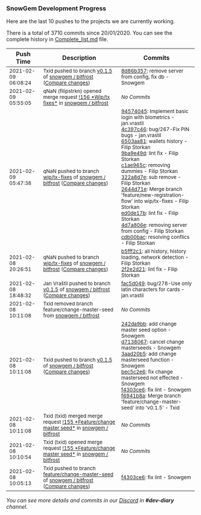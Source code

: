 
### SnowGem Development Progress

Here are the last 10 pushes to the projects we are currently working.

There is a total of 3710 commits since 20/01/2020. You can see the complete history in
 [Complete_list.md](Complete_list.md) file.

| Push Time | Description | Commits |
| --- | --- | --- |
| <sub>2021-02-09 06:08:24</sub> | <sub>Txid pushed to branch [v0\.1\.5](https://gitlab.com/snowgem/bitfrost/commits/v0.1.5) of [snowgem / bitfrost](https://gitlab.com/snowgem/bitfrost) ([Compare changes](https://gitlab.com/snowgem/bitfrost/compare/fac5d049fdba71c528460d20c50635621fab1847...8d86b357b18ecbe8c9db4d0e76c3a5ef0a545798))</sub> | <sub>[8d86b357](https://gitlab.com/snowgem/bitfrost/-/commit/8d86b357b18ecbe8c9db4d0e76c3a5ef0a545798): remove server from config, fix db - Snowgem</sub> |
| <sub>2021-02-09 05:55:05</sub> | <sub>qNaN (filipstrkn) opened merge request [\!156 \*Wip/tx fixes\*](https://gitlab.com/snowgem/bitfrost/-/merge_requests/156) in [snowgem / bitfrost](https://gitlab.com/snowgem/bitfrost)</sub> | <sub>_No Commits_</sub> |
| <sub>2021-02-09 05:47:38</sub> | <sub>qNaN pushed to branch [wip/tx\-fixes](https://gitlab.com/snowgem/bitfrost/commits/wip/tx-fixes) of [snowgem / bitfrost](https://gitlab.com/snowgem/bitfrost) ([Compare changes](https://gitlab.com/snowgem/bitfrost/compare/2f2e2d21c63ef9559ab9e579b1ee7d30e18b0d5c...cdb00bac4a6b00c00fa5909593e09ca7d0ca8568))</sub> | <sub>[94574045](https://gitlab.com/snowgem/bitfrost/-/commit/945740452b0bf9e2111a0f7b629acfb1a00c0c33): Implement basic login with biometrics - jan.vrastil<br>[4c397c46](https://gitlab.com/snowgem/bitfrost/-/commit/4c397c46634c53651940e254204c64879a897848): bug/267-Fix PIN bugs - jan.vrastil<br>[6503aa81](https://gitlab.com/snowgem/bitfrost/-/commit/6503aa8177eaeeac5b6d7d86752b465cdf179007): wallets history - Filip Storkan<br>[9ba9e49d](https://gitlab.com/snowgem/bitfrost/-/commit/9ba9e49df4777269a3f5bf57d0c6123e0f9a28d2): lint fix - Filip Storkan<br>[c1ae965c](https://gitlab.com/snowgem/bitfrost/-/commit/c1ae965c476c723da3b8b46b2fc13ab892c615e0): removing dummies - Filip Storkan<br>[322a8d7e](https://gitlab.com/snowgem/bitfrost/-/commit/322a8d7e0fb66f7f29ce5a6be7e7d4d22c8df0f9): sub remove - Filip Storkan<br>[2644d71e](https://gitlab.com/snowgem/bitfrost/-/commit/2644d71ea82a64813bdd3d38cf787aa9fb9d85b4): Merge branch 'feature/new-registration-flow' into wip/tx-fixes - Filip Storkan<br>[ed0de17b](https://gitlab.com/snowgem/bitfrost/-/commit/ed0de17b67aa64b386cac9af1c40c5c78e9123e2): lint fix - Filip Storkan<br>[4d7a806e](https://gitlab.com/snowgem/bitfrost/-/commit/4d7a806e16a4dea91bb8f6648224bd58c0486371): removing server from config - Filip Storkan<br>[cdb00bac](https://gitlab.com/snowgem/bitfrost/-/commit/cdb00bac4a6b00c00fa5909593e09ca7d0ca8568): resolving conflics - Filip Storkan</sub> |
| <sub>2021-02-08 20:26:51</sub> | <sub>qNaN pushed to branch [wip/tx\-fixes](https://gitlab.com/snowgem/bitfrost/commits/wip/tx-fixes) of [snowgem / bitfrost](https://gitlab.com/snowgem/bitfrost) ([Compare changes](https://gitlab.com/snowgem/bitfrost/compare/b7844f7ffd7fd58cd4e1bb170a847a48353a24c7...2f2e2d21c63ef9559ab9e579b1ee7d30e18b0d5c))</sub> | <sub>[b5fff2c1](https://gitlab.com/snowgem/bitfrost/-/commit/b5fff2c1fefe17a4fd9ca1bb35d1a8f40c92eedb): all history, history loading, network detection - Filip Storkan<br>[2f2e2d21](https://gitlab.com/snowgem/bitfrost/-/commit/2f2e2d21c63ef9559ab9e579b1ee7d30e18b0d5c): lint fix - Filip Storkan</sub> |
| <sub>2021-02-08 18:48:32</sub> | <sub>Jan Vraštil pushed to branch [v0\.1\.5](https://gitlab.com/snowgem/bitfrost/commits/v0.1.5) of [snowgem / bitfrost](https://gitlab.com/snowgem/bitfrost) ([Compare changes](https://gitlab.com/snowgem/bitfrost/compare/f6941b8a1ded3fa956c2278a85bb36e8f639cf2d...fac5d049fdba71c528460d20c50635621fab1847))</sub> | <sub>[fac5d049](https://gitlab.com/snowgem/bitfrost/-/commit/fac5d049fdba71c528460d20c50635621fab1847): bug/278-Use only latin characters for cards - jan.vrastil</sub> |
| <sub>2021-02-08 10:11:08</sub> | <sub>Txid removed branch feature/change-master-seed from [snowgem / bitfrost](https://gitlab.com/snowgem/bitfrost)</sub> | <sub>_No Commits_</sub> |
| <sub>2021-02-08 10:11:08</sub> | <sub>Txid pushed to branch [v0\.1\.5](https://gitlab.com/snowgem/bitfrost/commits/v0.1.5) of [snowgem / bitfrost](https://gitlab.com/snowgem/bitfrost) ([Compare changes](https://gitlab.com/snowgem/bitfrost/compare/1da5eafee0bad7544c3359dc371fca4bdbe700ad...f6941b8a1ded3fa956c2278a85bb36e8f639cf2d))</sub> | <sub>[242da9bb](https://gitlab.com/snowgem/bitfrost/-/commit/242da9bb6c545fd58e437159dd4baa702635fee7): add change master seed option - Snowgem<br>[d7138067](https://gitlab.com/snowgem/bitfrost/-/commit/d7138067b62f6d245876f500f8e43463709dc382): cancel change masterseeds - Snowgem<br>[3aad20b5](https://gitlab.com/snowgem/bitfrost/-/commit/3aad20b5d45e5a1747e5c4740cbcaabda47ebc9b): add change masterseed function - Snowgem<br>[bec5c2e6](https://gitlab.com/snowgem/bitfrost/-/commit/bec5c2e6336499b063645f9d0db4d1fd19da2108): fix change masterseed not effected - Snowgem<br>[f4303ce6](https://gitlab.com/snowgem/bitfrost/-/commit/f4303ce66b0843c04a4db29e55d7a7ebbacc02dc): fix lint - Snowgem<br>[f6941b8a](https://gitlab.com/snowgem/bitfrost/-/commit/f6941b8a1ded3fa956c2278a85bb36e8f639cf2d): Merge branch 'feature/change-master-seed' into 'v0.1.5' - Txid</sub> |
| <sub>2021-02-08 10:11:08</sub> | <sub>Txid (txid) merged merge request [\!155 \*Feature/change master seed\*](https://gitlab.com/snowgem/bitfrost/-/merge_requests/155) in [snowgem / bitfrost](https://gitlab.com/snowgem/bitfrost)</sub> | <sub>_No Commits_</sub> |
| <sub>2021-02-08 10:10:54</sub> | <sub>Txid (txid) opened merge request [\!155 \*Feature/change master seed\*](https://gitlab.com/snowgem/bitfrost/-/merge_requests/155) in [snowgem / bitfrost](https://gitlab.com/snowgem/bitfrost)</sub> | <sub>_No Commits_</sub> |
| <sub>2021-02-08 10:05:13</sub> | <sub>Txid pushed to branch [feature/change\-master\-seed](https://gitlab.com/snowgem/bitfrost/commits/feature/change-master-seed) of [snowgem / bitfrost](https://gitlab.com/snowgem/bitfrost) ([Compare changes](https://gitlab.com/snowgem/bitfrost/compare/bec5c2e6336499b063645f9d0db4d1fd19da2108...f4303ce66b0843c04a4db29e55d7a7ebbacc02dc))</sub> | <sub>[f4303ce6](https://gitlab.com/snowgem/bitfrost/-/commit/f4303ce66b0843c04a4db29e55d7a7ebbacc02dc): fix lint - Snowgem</sub> |

_You can see more details and commits in our [Discord](https://discord.gg/zumGnbg) in **#dev-diary** channel._
